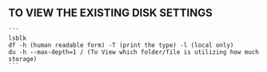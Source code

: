 ## TO VIEW THE EXISTING DISK SETTINGS

````
```
lsblk
df -h (human readable form) -T (print the type) -l (local only)
du -h --max-depth=1 / (To View which folder/file is utilizing how much storage)
```
````